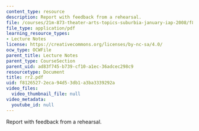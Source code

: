 ```yaml
---
content_type: resource
description: Report with feedback from a rehearsal.
file: /courses/21m-873-theater-arts-topics-suburbia-january-iap-2008/f81265272eca94d53db1a3ba3339292a_rr2.pdf
file_type: application/pdf
learning_resource_types:
- Lecture Notes
license: https://creativecommons.org/licenses/by-nc-sa/4.0/
ocw_type: OCWFile
parent_title: Lecture Notes
parent_type: CourseSection
parent_uid: ad83f745-b739-cf10-a1ec-36adcec298c9
resourcetype: Document
title: rr2.pdf
uid: f8126527-2eca-94d5-3db1-a3ba3339292a
video_files:
  video_thumbnail_file: null
video_metadata:
  youtube_id: null
---
```

Report with feedback from a rehearsal.